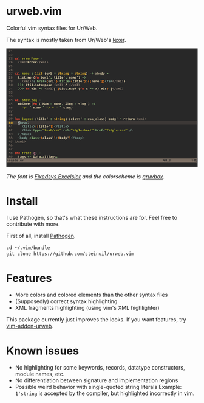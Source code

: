 # urweb.vim
Colorful vim syntax files for Ur/Web.

The syntax is mostly taken from Ur/Web's [lexer](https://github.com/urweb/urweb/blob/master/src/urweb.lex).

![screenshot of an Ur/Web file open in vim](https://github.com/steinuil/urweb.vim/raw/master/screenshot.png/)

*The font is [Fixedsys Excelsior](http://www.fixedsysexcelsior.com/) and the colorscheme is [gruvbox](https://github.com/morhetz/gruvbox).*

# Install
I use Pathogen, so that's what these instructions are for. Feel free to contribute with more.

First of all, install [Pathogen](https://github.com/tpope/vim-pathogen).

```
cd ~/.vim/bundle
git clone https://github.com/steinuil/urweb.vim
```

# Features
* More colors and colored elements than the other syntax files
* (Supposedly) correct syntax highlighting
* XML fragments highlighting (using vim's XML highlighter)

This package currently just improves the looks. If you want features, try [vim-addon-urweb](https://github.com/MarcWeber/vim-addon-urweb).

# Known issues
* No highlighting for some keywords, records, datatype constructors, module names, etc.
* No differentiation between signature and implementation regions
* Possible weird behavior with single-quoted string literals
Example: ` 1'string ` is accepted by the compiler, but highlighted incorrectly in vim.
